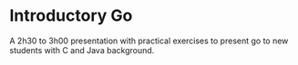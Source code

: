 # Introductory Go

A 2h30 to 3h00 presentation with practical exercises to present go to new
students with C and Java background.
